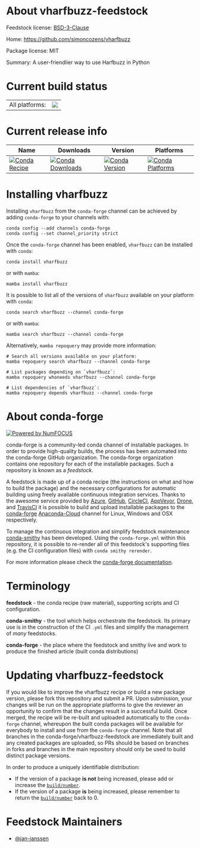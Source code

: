 About vharfbuzz-feedstock
=========================

Feedstock license: [BSD-3-Clause](https://github.com/conda-forge/vharfbuzz-feedstock/blob/main/LICENSE.txt)

Home: https://github.com/simoncozens/vharfbuzz

Package license: MIT

Summary: A user-friendlier way to use Harfbuzz in Python

Current build status
====================


<table><tr><td>All platforms:</td>
    <td>
      <a href="https://dev.azure.com/conda-forge/feedstock-builds/_build/latest?definitionId=16971&branchName=main">
        <img src="https://dev.azure.com/conda-forge/feedstock-builds/_apis/build/status/vharfbuzz-feedstock?branchName=main">
      </a>
    </td>
  </tr>
</table>

Current release info
====================

| Name | Downloads | Version | Platforms |
| --- | --- | --- | --- |
| [![Conda Recipe](https://img.shields.io/badge/recipe-vharfbuzz-green.svg)](https://anaconda.org/conda-forge/vharfbuzz) | [![Conda Downloads](https://img.shields.io/conda/dn/conda-forge/vharfbuzz.svg)](https://anaconda.org/conda-forge/vharfbuzz) | [![Conda Version](https://img.shields.io/conda/vn/conda-forge/vharfbuzz.svg)](https://anaconda.org/conda-forge/vharfbuzz) | [![Conda Platforms](https://img.shields.io/conda/pn/conda-forge/vharfbuzz.svg)](https://anaconda.org/conda-forge/vharfbuzz) |

Installing vharfbuzz
====================

Installing `vharfbuzz` from the `conda-forge` channel can be achieved by adding `conda-forge` to your channels with:

```
conda config --add channels conda-forge
conda config --set channel_priority strict
```

Once the `conda-forge` channel has been enabled, `vharfbuzz` can be installed with `conda`:

```
conda install vharfbuzz
```

or with `mamba`:

```
mamba install vharfbuzz
```

It is possible to list all of the versions of `vharfbuzz` available on your platform with `conda`:

```
conda search vharfbuzz --channel conda-forge
```

or with `mamba`:

```
mamba search vharfbuzz --channel conda-forge
```

Alternatively, `mamba repoquery` may provide more information:

```
# Search all versions available on your platform:
mamba repoquery search vharfbuzz --channel conda-forge

# List packages depending on `vharfbuzz`:
mamba repoquery whoneeds vharfbuzz --channel conda-forge

# List dependencies of `vharfbuzz`:
mamba repoquery depends vharfbuzz --channel conda-forge
```


About conda-forge
=================

[![Powered by
NumFOCUS](https://img.shields.io/badge/powered%20by-NumFOCUS-orange.svg?style=flat&colorA=E1523D&colorB=007D8A)](https://numfocus.org)

conda-forge is a community-led conda channel of installable packages.
In order to provide high-quality builds, the process has been automated into the
conda-forge GitHub organization. The conda-forge organization contains one repository
for each of the installable packages. Such a repository is known as a *feedstock*.

A feedstock is made up of a conda recipe (the instructions on what and how to build
the package) and the necessary configurations for automatic building using freely
available continuous integration services. Thanks to the awesome service provided by
[Azure](https://azure.microsoft.com/en-us/services/devops/), [GitHub](https://github.com/),
[CircleCI](https://circleci.com/), [AppVeyor](https://www.appveyor.com/),
[Drone](https://cloud.drone.io/welcome), and [TravisCI](https://travis-ci.com/)
it is possible to build and upload installable packages to the
[conda-forge](https://anaconda.org/conda-forge) [Anaconda-Cloud](https://anaconda.org/)
channel for Linux, Windows and OSX respectively.

To manage the continuous integration and simplify feedstock maintenance
[conda-smithy](https://github.com/conda-forge/conda-smithy) has been developed.
Using the ``conda-forge.yml`` within this repository, it is possible to re-render all of
this feedstock's supporting files (e.g. the CI configuration files) with ``conda smithy rerender``.

For more information please check the [conda-forge documentation](https://conda-forge.org/docs/).

Terminology
===========

**feedstock** - the conda recipe (raw material), supporting scripts and CI configuration.

**conda-smithy** - the tool which helps orchestrate the feedstock.
                   Its primary use is in the construction of the CI ``.yml`` files
                   and simplify the management of *many* feedstocks.

**conda-forge** - the place where the feedstock and smithy live and work to
                  produce the finished article (built conda distributions)


Updating vharfbuzz-feedstock
============================

If you would like to improve the vharfbuzz recipe or build a new
package version, please fork this repository and submit a PR. Upon submission,
your changes will be run on the appropriate platforms to give the reviewer an
opportunity to confirm that the changes result in a successful build. Once
merged, the recipe will be re-built and uploaded automatically to the
`conda-forge` channel, whereupon the built conda packages will be available for
everybody to install and use from the `conda-forge` channel.
Note that all branches in the conda-forge/vharfbuzz-feedstock are
immediately built and any created packages are uploaded, so PRs should be based
on branches in forks and branches in the main repository should only be used to
build distinct package versions.

In order to produce a uniquely identifiable distribution:
 * If the version of a package **is not** being increased, please add or increase
   the [``build/number``](https://docs.conda.io/projects/conda-build/en/latest/resources/define-metadata.html#build-number-and-string).
 * If the version of a package **is** being increased, please remember to return
   the [``build/number``](https://docs.conda.io/projects/conda-build/en/latest/resources/define-metadata.html#build-number-and-string)
   back to 0.

Feedstock Maintainers
=====================

* [@jan-janssen](https://github.com/jan-janssen/)

